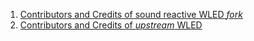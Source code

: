 1. [Contributors and Credits of sound reactive WLED _fork_](https://github.com/atuline/WLED/wiki#sound-reactive-wled-fork-team)
2. [Contributors and Credits of _upstream_ WLED](/about/contributors/)